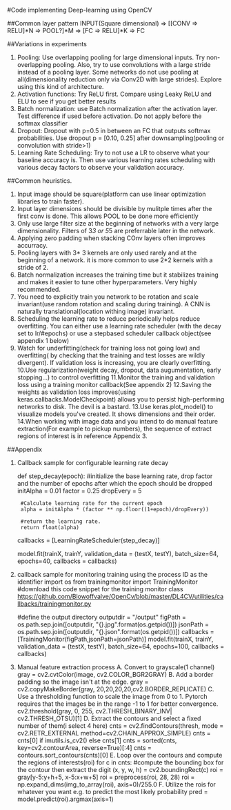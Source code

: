 #Code implementing Deep-learning using OpenCV

##Common layer pattern
	INPUT(Square dimensional) => [[CONV => RELU]*N => POOL?]*M => [FC => RELU]*K => FC


##Variations in experiments
1. Pooling: Use overlapping pooling for large dimensional inputs. Try non-overlapping pooling. Also, try to use convolutions with a large stride instead of a pooling layer. Some networks do not use pooling at all(dimensionality reduction only via Conv2D with large strides). Explore using this kind of architecture.
2. Activation functions: Try ReLU first. Compare using Leaky ReLU and ELU to see if you get better results
3. Batch normalization: use Batch normalization after the activation layer. Test difference if used before activation. Do not apply before the softmax classifier
4. Dropout: Dropout with p=0.5 in between an FC that outputs softmax probabilities. Use dropout p = [0.10, 0.25] after downsampling(pooling or convolution with stride>1)
5. Learning Rate Scheduling: Try to not use a LR to observe what your baseline accuracy is. Then use various learning rates scheduling with various decay factors to observe your validation accuracy.


##Common heuristics.
1. Input image should be square(platform can use linear optimization libraries to train faster).
2. Input layer dimensions should be divisible by  mulitple times after the first conv is done. This allows POOL to be done more efficiently
3. Only use large filter size at the beginning of networks with a very large dimensionality. Filters of 3*3 or 5*5 are preferrable later in the network.
4. Applying zero padding when stacking COnv layers often improves accurracy.
5. Pooling layers with 3* 3 kernels are only used rarely and at the beginning of a network. it is more common to use 2*2 kernels with a stride of 2.
6. Batch normalization increases the training time but it stabilizes training and makes it easier to tune other hyperparameters. Very highly recommended.
7. You need to explicitly train you network to be rotation and scale invariant(use random rotation and scaling during training). A CNN is naturally translational(location withing image) invariant.
8. Scheduling the learning rate to reduce periodically helps reduce overfitting. You can either use a learning rate scheduler (with the decay set to lr/#epochs) or use a stepbased scheduler callback object(see appendix 1 below)
9. Watch for underfitting(check for training loss not going low) and overfitting( by checking that the training and test losses are wildly divergent). If validation loss is increasing, you are clearly overfitting. 
10.Use regularization(weight decay, dropout, data augumentation, early stopping...) to control overfitting
11.Monitor the training and validation loss using a training monitor callback(See appendix 2)
12.Saving the weights as validation loss improves(using keras.callbacks.ModelCheckpoint) allows you to persist high-performing networks to disk. The devil is a bastard.
13.Use keras.plot_model() to visualize models you've created. It shows dimensions and their order.
14.When working with image data and you intend to do manual feature extraction(For example to pickup numbers), the sequence of extract regions of interest is in reference Appendix 3.


##Appendix
1. Callback sample for configurable learning rate decay

	def step_decay(epoch):
		#initialize the base learning rate, drop factor and the number of epochs after which the epoch should be dropped
		initAlpha = 0.01
		factor = 0.25
		dropEvery = 5
		
		#Calculate learning rate for the current epoch
		alpha = initAlpha * (factor ** np.floor((1+epoch)/dropEvery))
		
		#return the learning rate.
		return float(alpha)
	
	callbacks = [LearningRateScheduler(step_decay)]
	
	model.fit(trainX, trainY, validation_data = (testX, testY), batch_size=64, epochs=40, callbacks = callbacks)

2. callback sample for monitoring training using the process ID as the identifier
	import os
	from trainingmonitor import TrainingMonitor
	#download this code snippet for the training monitor class  https://github.com/Blowoffvalve/OpenCv/blob/master/DL4CV/utilities/callbacks/trainingmonitor.py
	
	#define the output directory
	outputdir = "/output"
	figPath = os.path.sep.join([outputdir, "{}.jpg".format(os.getpid())])
	jsonPath = os.path.sep.join([outputdir, "{}.json".format(os.getpid())])
	callbacks = [TrainingMonitor(figPath,jsonPath=jsonPath)]
	model.fit(trainX, trainY, validation_data = (testX, testY), batch_size=64, epochs=100, callbacks = callbacks)
	
3. 	Manual feature extraction process
		A. Convert to grayscale(1 channel)
				gray = cv2.cvtColor(image, cv2.COLOR_BGR2GRAY)
		B. Add a border padding so the image isn't at the edge.
				gray = cv2.copyMakeBorder(gray, 20,20,20,20,cv2.BORDER_REPLICATE)
		C. Use a thresholding function to scale the image from 0 to 1. Pytorch requires that the images be in the range -1 to 1 for better convergence.
				cv2.threshold(gray, 0, 255, cv2.THRESH_BINARY_INV| cv2.THRESH_OTSU)[1]
		D. Extract the contours and select a fixed number of them(i select 4 here)
				cnts = cv2.findContours(thresh, mode = cv2.RETR_EXTERNAL method=cv2.CHAIN_APPROX_SIMPLE)
				cnts = cnts[0] if imutils.is_cv2() else cnts[1]
				cnts = sorted(cnts, key=cv2.contourArea, reverse=True)[:4]
				cnts = contours.sort_contours(cnts)[0]
		E. Loop over the contours and compute the regions of interests(roi)
				for c in cnts:
					#compute the bounding box for the contour then extract the digit
					(x, y, w, h) = cv2.boundingRect(c)
					roi = gray[y-5:y+h+5, x-5:x+w+5]
					roi = preprocess(roi, 28, 28)
					roi = np.expand_dims(img_to_array(roi), axis=0)/255.0
		F. Utilize the rois for whatever you want e.g. to predict the most likely probability
					pred = model.predict(roi).argmax(axis=1)